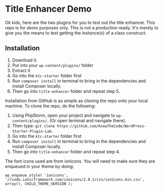 # Title Enhancer Demo

Ok kids, here are the two plugins for you to test out the title enhancer. This repo is for *demo* purposes only.  This is not a production ready.  It's merely to give you the means to test getting the instance(s) of a class construct.

## Installation

1. Download it.
2. Put into your `wp-content/plugins/` folder
3. Extract it
4. Go into the `ktc-starter` folder first
5. Run `composer install` in terminal to bring in the dependencies and install Composer locally.
6. Then go into `title-enhancer` folder and repeat step 5.

Installation from GitHub is as simple as cloning the repo onto your local machine.  To clone the repo, do the following:

1. Using PhpStorm, open your project and navigate to `wp-content/plugins/`. (Or open terminal and navigate there).
2. Then type: `git clone https://github.com/KnowTheCode/WordPress-Starter-Plugin-Lab`.
3. Go into the `ktc-starter` folder first
4. Run `composer install` in terminal to bring in the dependencies and install Composer locally.
5. Then go into `title-enhancer` folder and repeat step 4.

The font icons used are from ionicons.  You will need to make sure they are enqueued in your theme by doing:

`wp_enqueue_style( 'ionicons', '//code.ionicframework.com/ionicons/2.0.1/css/ionicons.min.css', array(), CHILD_THEME_VERSION );`